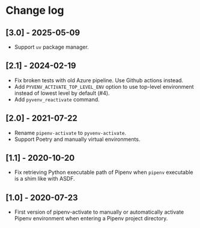 # Change log

## [3.0] - 2025-05-09

- Support `uv` package manager.

## [2.1] - 2024-02-19

- Fix broken tests with old Azure pipeline. Use Github actions instead.
- Add `PYVENV_ACTIVATE_TOP_LEVEL_ENV` option to use top-level environment instead of lowest level by default (#4).
- Add `pyvenv_reactivate` command.

## [2.0] - 2021-07-22

- Rename `pipenv-activate` to `pyvenv-activate`.
- Support Poetry and manually virtual environments.

## [1.1] - 2020-10-20

- Fix retrieving Python executable path of Pipenv when `pipenv` executable is
  a shim like with ASDF.

## [1.0] - 2020-07-23

- First version of pipenv-activate to manually or automatically activate
  Pipenv environment when entering a Pipenv project directory.
